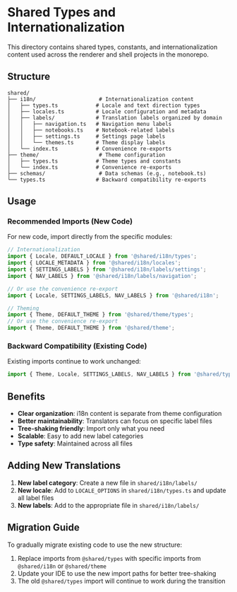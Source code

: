 # Shared Types and Internationalization

This directory contains shared types, constants, and internationalization content used across the renderer and shell projects in the monorepo.

## Structure

```
shared/
├── i18n/                    # Internationalization content
│   ├── types.ts            # Locale and text direction types
│   ├── locales.ts          # Locale configuration and metadata
│   ├── labels/             # Translation labels organized by domain
│   │   ├── navigation.ts   # Navigation menu labels
│   │   ├── notebooks.ts    # Notebook-related labels
│   │   ├── settings.ts     # Settings page labels
│   │   └── themes.ts       # Theme display labels
│   └── index.ts            # Convenience re-exports
├── theme/                   # Theme configuration
│   ├── types.ts            # Theme types and constants
│   └── index.ts            # Convenience re-exports
├── schemas/                 # Data schemas (e.g., notebook.ts)
└── types.ts                # Backward compatibility re-exports
```

## Usage

### Recommended Imports (New Code)

For new code, import directly from the specific modules:

```typescript
// Internationalization
import { Locale, DEFAULT_LOCALE } from '@shared/i18n/types';
import { LOCALE_METADATA } from '@shared/i18n/locales';
import { SETTINGS_LABELS } from '@shared/i18n/labels/settings';
import { NAV_LABELS } from '@shared/i18n/labels/navigation';

// Or use the convenience re-export
import { Locale, SETTINGS_LABELS, NAV_LABELS } from '@shared/i18n';

// Theming
import { Theme, DEFAULT_THEME } from '@shared/theme/types';
// Or use the convenience re-export
import { Theme, DEFAULT_THEME } from '@shared/theme';
```

### Backward Compatibility (Existing Code)

Existing imports continue to work unchanged:

```typescript
import { Theme, Locale, SETTINGS_LABELS, NAV_LABELS } from '@shared/types';
```

## Benefits

- **Clear organization**: i18n content is separate from theme configuration
- **Better maintainability**: Translators can focus on specific label files
- **Tree-shaking friendly**: Import only what you need
- **Scalable**: Easy to add new label categories
- **Type safety**: Maintained across all files

## Adding New Translations

1. **New label category**: Create a new file in `shared/i18n/labels/`
2. **New locale**: Add to `LOCALE_OPTIONS` in `shared/i18n/types.ts` and update all label files
3. **New labels**: Add to the appropriate file in `shared/i18n/labels/`

## Migration Guide

To gradually migrate existing code to use the new structure:

1. Replace imports from `@shared/types` with specific imports from `@shared/i18n` or `@shared/theme`
2. Update your IDE to use the new import paths for better tree-shaking
3. The old `@shared/types` import will continue to work during the transition
